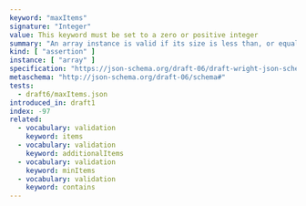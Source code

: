 ```yaml
---
keyword: "maxItems"
signature: "Integer"
value: This keyword must be set to a zero or positive integer
summary: "An array instance is valid if its size is less than, or equal to, the value of this keyword."
kind: [ "assertion" ]
instance: [ "array" ]
specification: "https://json-schema.org/draft-06/draft-wright-json-schema-validation-01#rfc.section.6.11"
metaschema: "http://json-schema.org/draft-06/schema#"
tests:
  - draft6/maxItems.json
introduced_in: draft1
index: -97
related:
  - vocabulary: validation
    keyword: items
  - vocabulary: validation
    keyword: additionalItems
  - vocabulary: validation
    keyword: minItems
  - vocabulary: validation
    keyword: contains
---
```

